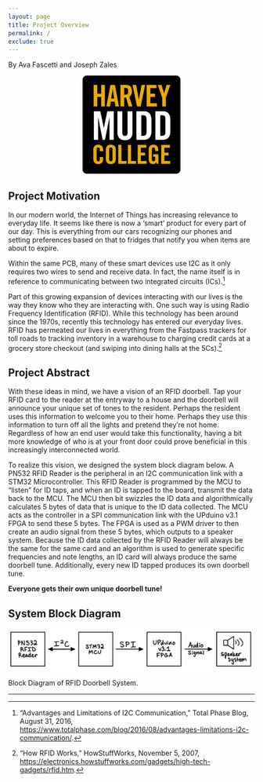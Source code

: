 ```yaml
---
layout: page
title: Project Overview
permalink: /
exclude: true
---
```

By Ava Fascetti and Joseph Zales

<div style="text-align: center">
  <img src="./assets/img/HMC_logo.png" alt="HMClogo" width="200" />
</div>

## Project Motivation
In our modern world, the Internet of Things has increasing relevance to everyday life. It seems like there is now a ‘smart’ product for every part of our day. This is everything from our cars recognizing our phones and setting preferences based on that to fridges that notify you when items are about to expire. 

Within the same PCB, many of these smart devices use I2C as it only requires two wires to send and receive data. In fact, the name itself is in reference to communicating between two integrated circuits (ICs).[^1]

Part of this growing expansion of devices interacting with our lives is the way they know who they are interacting with. One such way is using Radio Frequency Identification (RFID). While this technology has been around since the 1970s, recently this technology has entered our everyday lives. RFID has permeated our lives in everything from the Fastpass trackers for toll roads to tracking inventory in a warehouse to charging credit cards at a grocery store checkout (and swiping into dining halls at the 5Cs).[^2]

## Project Abstract
With these ideas in mind, we have a vision of an RFID doorbell. Tap your RFID card to the reader at the entryway to a house and the doorbell will announce your unique set of tones to the resident. Perhaps the resident uses this information to welcome you to their home. Perhaps they use this information to turn off all the lights and pretend they’re not home. Regardless of how an end user would take this functionality, having a bit more knowledge of who is at your front door could prove beneficial in this increasingly interconnected world.

To realize this vision, we designed the system block diagram below. A PN532 RFID Reader is the peripheral in an I2C communication link with a STM32 Microcontroller. This RFID Reader is programmed by the MCU to “listen” for ID taps, and when an ID is tapped to the board, transmit the data back to the MCU. The MCU then bit swizzles the ID data and algorithmically calculates 5 bytes of data that is unique to the ID data collected. The MCU acts as the controller in a SPI communication link with the UPduino v3.1 FPGA to send these 5 bytes. The FPGA is used as a PWM driver to then create an audio signal from these 5 bytes, which outputs to a speaker system. Because the ID data collected by the RFID Reader will always be the same for the same card and an algorithm is used to generate specific frequencies and note lengths, an ID card will always produce the same doorbell tune. Additionally, every new ID tapped produces its own doorbell tune.

**Everyone gets their own unique doorbell tune!**

## System Block Diagram

<div style="text-align: center">
  <img src="./assets/img/block_diagram.png" alt="block diagram" width="700" />
</div>

Block Diagram of RFID Doorbell System.

-------

[^1]:  “Advantages and Limitations of I2C Communication,” Total Phase Blog, August 31, 2016, https://www.totalphase.com/blog/2016/08/advantages-limitations-i2c-communication/.
[^2]: “How RFID Works,” HowStuffWorks, November 5, 2007, https://electronics.howstuffworks.com/gadgets/high-tech-gadgets/rfid.htm.
